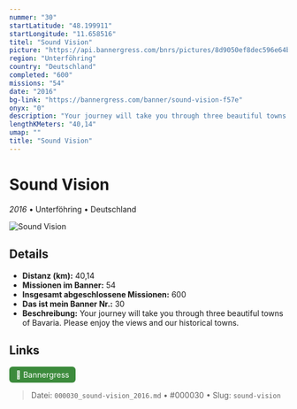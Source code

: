 ```yaml
---
nummer: "30"
startLatitude: "48.199911"
startLongitude: "11.658516"
titel: "Sound Vision"
picture: "https://api.bannergress.com/bnrs/pictures/8d9050ef8dec596e64b17a751c9ea9de"
region: "Unterföhring"
country: "Deutschland"
completed: "600"
missions: "54"
date: "2016"
bg-link: "https://bannergress.com/banner/sound-vision-f57e"
onyx: "0"
description: "Your journey will take you through three beautiful towns of Bavaria. Please enjoy the views and our historical towns."
lengthKMeters: "40,14"
umap: ""
title: "Sound Vision"
---
```

# Sound Vision

*2016* • Unterföhring • Deutschland

![Sound Vision](https://api.bannergress.com/bnrs/pictures/8d9050ef8dec596e64b17a751c9ea9de)

## Details
- **Distanz (km):** 40,14
- **Missionen im Banner:** 54
- **Insgesamt abgeschlossene Missionen:** 600
- **Das ist mein Banner Nr.:** 30
- **Beschreibung:** Your journey will take you through three beautiful towns of Bavaria. Please enjoy the views and our historical towns.


## Links
<div style="margin-top: 0.5em;">
<a href="https://bannergress.com/banner/sound-vision-f57e" target="_blank" style="display:inline-block;margin-right:8px;padding:6px 12px;background-color:#3c8b3c;color:white;text-decoration:none;border-radius:6px;">🔗 Bannergress</a>

</div>


> Datei: `000030_sound-vision_2016.md` • #000030 • Slug: `sound-vision`

